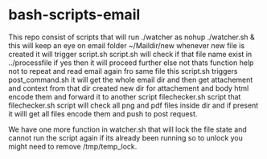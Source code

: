 # bash-scripts-email
This repo consist of scripts that will run ./watcher as nohup ./watcher.sh &
this will keep an eye on email folder ~/Maildir/new whenever new file is created it will trigger script.sh
script.sh will check if that file name exist in ../processfile if yes then it will proceed further else not thats function help not to repeat and read email again fro same file
this script.sh triggers post_command.sh it will get the whole email dir and then get attachement and context from that dir created new dir for attachement and body html encode them and forward it to another script filechecker.sh script
that filechecker.sh script will check all png and pdf files inside dir and if present it willl get all files encode them and push to post request.

We have one more function in watcher.sh that will lock the file state and cannot run the script again if its already been running so to unlock you might need to remove /tmp/temp_lock.
